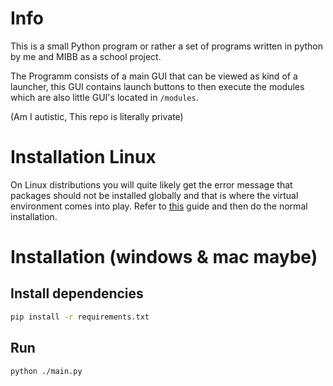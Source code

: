 # Info
This is a small Python program or rather a set of programs written in python by me and MIBB as a school project.

The Programm consists of a main GUI that can be viewed as kind of a launcher, this GUI contains launch buttons to then execute the modules which are also little GUI's located in `/modules`.

(Am I autistic, This repo is literally private)
# Installation Linux
On Linux distributions you will quite likely get the error message that packages should not be installed globally and that is where the virtual environment comes into play. Refer to [this](documentation/venv.md) guide and then do the normal installation.

# Installation (windows & mac maybe)
## Install dependencies
```sh
pip install -r requirements.txt
```
## Run
```sh
python ./main.py
```
